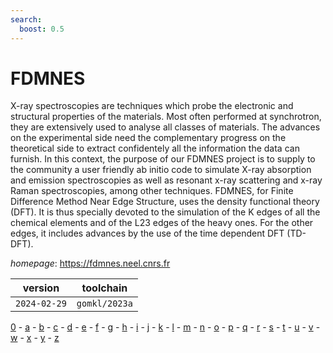 ```yaml
---
search:
  boost: 0.5
---
```

# FDMNES

X-ray spectroscopies are techniques which probe the electronic and structural properties of the materials. Most often performed at synchrotron, they are extensively used to analyse all classes of materials. The advances on the experimental side need the complementary progress on the theoretical side to extract confidentely all the information the data can furnish.  In this context, the purpose of our FDMNES project is to supply to the community a user friendly ab initio code to simulate X-ray absorption and emission spectroscopies as well as resonant x-ray scattering and x-ray Raman spectroscopies, among other techniques.  FDMNES, for Finite Difference Method Near Edge Structure, uses the density functional theory (DFT). It is thus specially devoted to the simulation of the K edges of all the chemical elements and of the L23 edges of the heavy ones. For the other edges, it includes advances by the use of the time dependent DFT (TD-DFT).

*homepage*: <https://fdmnes.neel.cnrs.fr>

version | toolchain
--------|----------
``2024-02-29`` | ``gomkl/2023a``

[0](../0/index.md) - [a](../a/index.md) - [b](../b/index.md) - [c](../c/index.md) - [d](../d/index.md) - [e](../e/index.md) - [f](../f/index.md) - [g](../g/index.md) - [h](../h/index.md) - [i](../i/index.md) - [j](../j/index.md) - [k](../k/index.md) - [l](../l/index.md) - [m](../m/index.md) - [n](../n/index.md) - [o](../o/index.md) - [p](../p/index.md) - [q](../q/index.md) - [r](../r/index.md) - [s](../s/index.md) - [t](../t/index.md) - [u](../u/index.md) - [v](../v/index.md) - [w](../w/index.md) - [x](../x/index.md) - [y](../y/index.md) - [z](../z/index.md)

